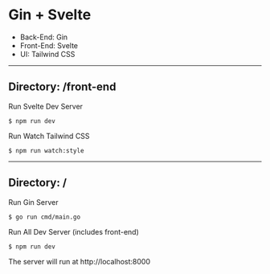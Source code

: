 # Gin + Svelte

* Back-End: Gin
* Front-End: Svelte
* UI: Tailwind CSS

---

## Directory: /front-end

Run Svelte Dev Server
```
$ npm run dev
```

Run Watch Tailwind CSS
```
$ npm run watch:style
```

---

## Directory: /

Run Gin Server
```
$ go run cmd/main.go
```

Run All Dev Server (includes front-end)

```
$ npm run dev
```

The server will run at http://localhost:8000